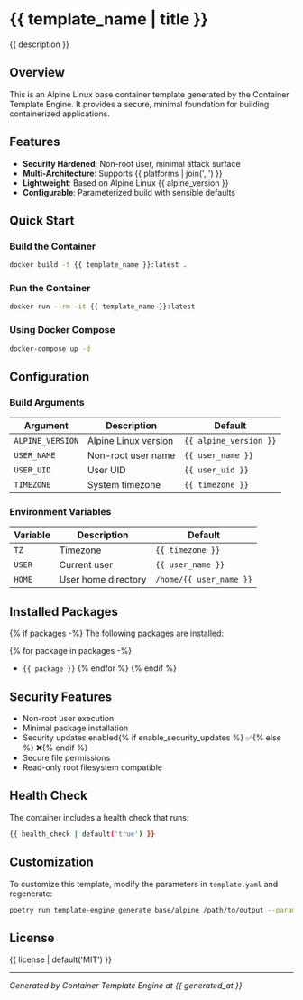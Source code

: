 # {{ template_name | title }}

{{ description }}

## Overview

This is an Alpine Linux base container template generated by the Container Template Engine. It provides a secure, minimal foundation for building containerized applications.

## Features

- **Security Hardened**: Non-root user, minimal attack surface
- **Multi-Architecture**: Supports {{ platforms | join(', ') }}
- **Lightweight**: Based on Alpine Linux {{ alpine_version }}
- **Configurable**: Parameterized build with sensible defaults

## Quick Start

### Build the Container

```bash
docker build -t {{ template_name }}:latest .
```

### Run the Container

```bash
docker run --rm -it {{ template_name }}:latest
```

### Using Docker Compose

```bash
docker-compose up -d
```

## Configuration

### Build Arguments

| Argument         | Description          | Default                |
| ---------------- | -------------------- | ---------------------- |
| `ALPINE_VERSION` | Alpine Linux version | `{{ alpine_version }}` |
| `USER_NAME`      | Non-root user name   | `{{ user_name }}`      |
| `USER_UID`       | User UID             | `{{ user_uid }}`       |
| `TIMEZONE`       | System timezone      | `{{ timezone }}`       |

### Environment Variables

| Variable | Description         | Default                 |
| -------- | ------------------- | ----------------------- |
| `TZ`     | Timezone            | `{{ timezone }}`        |
| `USER`   | Current user        | `{{ user_name }}`       |
| `HOME`   | User home directory | `/home/{{ user_name }}` |

## Installed Packages

{% if packages -%}
The following packages are installed:

{% for package in packages -%}

- `{{ package }}`
  {% endfor %}
  {% endif %}

## Security Features

- Non-root user execution
- Minimal package installation
- Security updates enabled{% if enable_security_updates %} ✅{% else %} ❌{% endif %}
- Secure file permissions
- Read-only root filesystem compatible

## Health Check

The container includes a health check that runs:

```bash
{{ health_check | default('true') }}
```

## Customization

To customize this template, modify the parameters in `template.yaml` and regenerate:

```bash
poetry run template-engine generate base/alpine /path/to/output --param alpine_version=3.19
```

## License

{{ license | default('MIT') }}

---

_Generated by Container Template Engine at {{ generated_at }}_
